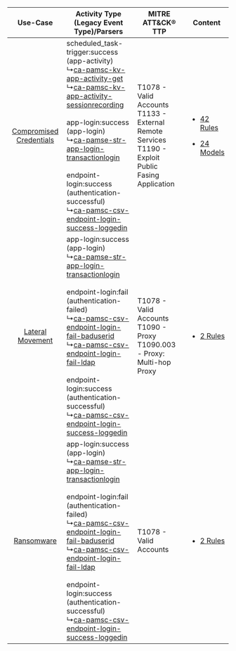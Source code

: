 |    Use-Case    | Activity Type (Legacy Event Type)/Parsers    | MITRE ATT&CK® TTP    | Content    |
|:----:| ---- | ---- | ---- |
| [Compromised Credentials](../../../UseCases/uc_compromised_credentials.md) |  scheduled_task-trigger:success (app-activity)<br> ↳[ca-pamsc-kv-app-activity-get](Ps/pC_capamsckvappactivityget.md)<br> ↳[ca-pamsc-kv-app-activity-sessionrecording](Ps/pC_capamsckvappactivitysessionrecording.md)<br><br> app-login:success (app-login)<br> ↳[ca-pamse-str-app-login-transactionlogin](Ps/pC_capamsestrapplogintransactionlogin.md)<br><br> endpoint-login:success (authentication-successful)<br> ↳[ca-pamsc-csv-endpoint-login-success-loggedin](Ps/pC_capamsccsvendpointloginsuccessloggedin.md)<br>    | T1078 - Valid Accounts<br>T1133 - External Remote Services<br>T1190 - Exploit Public Fasing Application<br> | [<ul><li>42 Rules</li></ul><ul><li>24 Models</li></ul>](RM/r_m_ca_technologies_ca_privileged_access_manager_server_control_Compromised_Credentials.md) |
|        [Lateral Movement](../../../UseCases/uc_lateral_movement.md)        |  app-login:success (app-login)<br> ↳[ca-pamse-str-app-login-transactionlogin](Ps/pC_capamsestrapplogintransactionlogin.md)<br><br> endpoint-login:fail (authentication-failed)<br> ↳[ca-pamsc-csv-endpoint-login-fail-baduserid](Ps/pC_capamsccsvendpointloginfailbaduserid.md)<br> ↳[ca-pamsc-csv-endpoint-login-fail-ldap](Ps/pC_capamsccsvendpointloginfailldap.md)<br><br> endpoint-login:success (authentication-successful)<br> ↳[ca-pamsc-csv-endpoint-login-success-loggedin](Ps/pC_capamsccsvendpointloginsuccessloggedin.md)<br> | T1078 - Valid Accounts<br>T1090 - Proxy<br>T1090.003 - Proxy: Multi-hop Proxy<br>    | [<ul><li>2 Rules</li></ul>](RM/r_m_ca_technologies_ca_privileged_access_manager_server_control_Lateral_Movement.md)    |
|    [Ransomware](../../../UseCases/uc_ransomware.md)    |  app-login:success (app-login)<br> ↳[ca-pamse-str-app-login-transactionlogin](Ps/pC_capamsestrapplogintransactionlogin.md)<br><br> endpoint-login:fail (authentication-failed)<br> ↳[ca-pamsc-csv-endpoint-login-fail-baduserid](Ps/pC_capamsccsvendpointloginfailbaduserid.md)<br> ↳[ca-pamsc-csv-endpoint-login-fail-ldap](Ps/pC_capamsccsvendpointloginfailldap.md)<br><br> endpoint-login:success (authentication-successful)<br> ↳[ca-pamsc-csv-endpoint-login-success-loggedin](Ps/pC_capamsccsvendpointloginsuccessloggedin.md)<br> | T1078 - Valid Accounts<br>    | [<ul><li>2 Rules</li></ul>](RM/r_m_ca_technologies_ca_privileged_access_manager_server_control_Ransomware.md)    |